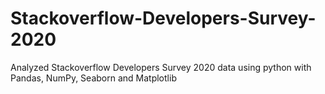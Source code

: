 # Stackoverflow-Developers-Survey-2020
Analyzed Stackoverflow Developers Survey 2020 data using python with Pandas, NumPy, Seaborn and Matplotlib
